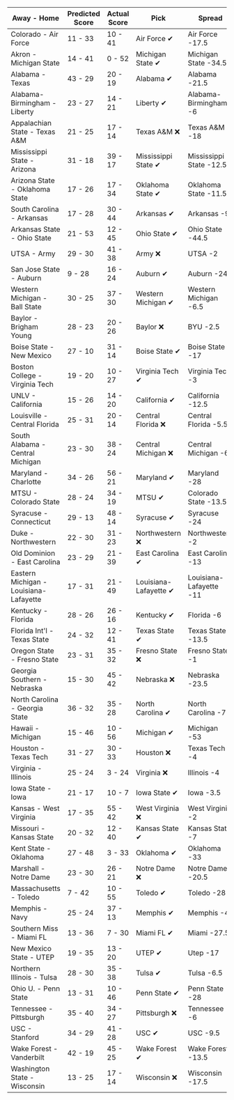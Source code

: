 Away - Home | Predicted Score | Actual Score | Pick | Spread | ATS Pick | O/U | O/U Pick
---| ---| ---| ---| ---| ---| ---| ---
Colorado - Air Force | 11 - 33 | 10 - 41 | Air Force ✔ | Air Force -17.5 | Air Force ✔ | 50 | Under ❌
Akron - Michigan State | 14 - 41 | 0 - 52 | Michigan State ✔ | Michigan State -34.5 | Akron ❌ | 56 | Under ✔
Alabama - Texas | 43 - 29 | 20 - 19 | Alabama ✔ | Alabama -21.5 | Alabama ❌ | 63 | Over ❌
Alabama-Birmingham - Liberty | 23 - 27 | 14 - 21 | Liberty ✔ | Alabama-Birmingham -6 | Libert ✔ | 49.5 | Over ❌
Appalachian State - Texas A&M | 21 - 25 | 17 - 14 | Texas A&M ❌ | Texas A&M -18 | Appalachian State ✔ | 54 | Under ✔
Mississippi State - Arizona | 31 - 18 | 39 - 17 | Mississippi State ✔ | Mississippi State -12.5 | Mississippi State ✔ | 58 | Under ✔
Arizona State - Oklahoma State | 17 - 26 | 17 - 34 | Oklahoma State ✔ | Oklahoma State -11.5 | Oklahoma State ❌ | 58 | Under ✔
South Carolina - Arkansas | 17 - 28 | 30 - 44 | Arkansas ✔ | Arkansas -9 | Arkansas ✔ | 56.5 | Under ❌
Arkansas State - Ohio State | 21 - 53 | 12 - 45 | Ohio State ✔ | Ohio State -44.5 | Arkansas State ✔ | 68.5 | Under ✔
UTSA - Army | 29 - 30 | 41 - 38 | Army ❌ | UTSA -2 | UTSA ✔ | 54 | Over ✔
San Jose State - Auburn | 9 - 28 | 16 - 24 | Auburn ✔ | Auburn -24 | San Jose State ✔ | 48.5 | Under ✔
Western Michigan - Ball State | 30 - 25 | 37 - 30 | Western Michigan ✔ | Western Michigan -6.5 | Ball State ❌ | 51.5 | Over ✔
Baylor - Brigham Young | 28 - 23 | 20 - 26 | Baylor ❌ | BYU -2.5 | Baylor ❌ | 55 | Under ✔
Boise State - New Mexico | 27 - 10 | 31 - 14 | Boise State ✔ | Boise State -17 | Push ✔ | 43.5 | Under ❌
Boston College - Virginia Tech | 19 - 20 | 10 - 27 | Virginia Tech ✔ | Virginia Tech -3 | Boston College ❌ | 45 | Under ✔
UNLV - California | 15 - 26 | 14 - 20 | California ✔ | California -12.5 | UNLV ✔ | 49.5 | Under ✔
Louisville - Central Florida | 25 - 31 | 20 - 14 | Central Florida ❌ | Central Florida -5.5 | Louisville ❌ | 62.5 | Under ✔
South Alabama - Central Michigan | 23 - 30 | 38 - 24 | Central Michigan ❌ | Central Michigan -6 | South Alabama ✔ | 57.5 | Under ❌
Maryland - Charlotte | 34 - 26 | 56 - 21 | Maryland ✔ | Maryland -28 | Charlotte ❌ | 65 | Under ❌
MTSU - Colorado State | 28 - 24 | 34 - 19 | MTSU ✔ | Colorado State -13.5 | MTSU ✔ | 58.5 | Under ✔
Syracuse - Connecticut | 29 - 13 | 48 - 14 | Syracuse ✔ | Syracuse -24 | Connecticut ❌ | 49 | Under ❌
Duke - Northwestern | 22 - 30 | 31 - 23 | Northwestern ❌ | Northwestern -2 | Northwestern ❌ | 56 | Under ✔
Old Dominion - East Carolina | 23 - 29 | 21 - 39 | East Carolina ✔ | East Carolina -13 | Old Dominion ❌ | 50 | Over ✔
Eastern Michigan - Louisiana-Lafayette | 17 - 31 | 21 - 49 | Louisiana-Lafayette ✔ | Louisiana-Lafayette -11 | Louisiana-Lafayette ✔ | 56 | Under ❌
Kentucky - Florida | 28 - 26 | 26 - 16 | Kentucky ✔ | Florida -6 | Kentucky ✔ | 52.5 |  Over ❌
Florida Int'l - Texas State | 24 - 32 | 12 - 41 | Texas State ✔ | Texas State -13.5 | Florida Int'l ❌ | 62.5 | Under ✔
Oregon State - Fresno State | 23 - 31 | 35 - 32 | Fresno State ❌ | Fresno State -1 | Fresno State ❌ | 58.5 | Under ❌
Georgia Southern - Nebraska | 15 - 30 | 45 - 42 | Nebraska ❌ | Nebraska -23.5 | Georgia Southern ✔ | 64 | Under ❌
North Carolina - Georgia State | 36 - 32 | 35 - 28 | North Carolina ✔ | North Carolina -7 | Georgia State ❌ | 64.5 | Over ❌
Hawaii - Michigan | 15 - 46 | 10 - 56 | Michigan ✔ | Michigan -53 | Hawaii ✔ | 66.5 | Under ✔
Houston - Texas Tech | 31 - 27 | 30 - 33 | Houston ❌ | Texas Tech -4 | Houston ❌ | 62 | Under ❌
Virginia - Illinois | 25 - 24 | 3 - 24 | Virginia ❌ | Illinois -4 | Virginia ❌ | 55 | Under ✔
Iowa State - Iowa | 21 - 17 | 10 - 7 | Iowa State ✔ | Iowa -3.5 | Iowa State ✔ | 39 | Under ✔
Kansas - West Virginia | 17 - 35 | 55 - 42 | West Virginia ❌ | West Virginia -2 | West Virginia ❌ | 60 | Under ❌
Missouri - Kansas State | 20 - 32 | 12 - 40 | Kansas State ✔ | Kansas State -7 | Kansas State ✔ | 52.5 |  Under ✔
Kent State - Oklahoma | 27 - 48 | 3 - 33 | Oklahoma ✔ | Oklahoma -33 | Kent State ✔ | 72.5 | Over ❌
Marshall - Notre Dame | 23 - 30 | 26 - 21 | Notre Dame ❌ | Notre Dame -20.5 | Marshall ✔ | 48 | Over ❌
Massachusetts - Toledo | 7 - 42 | 10 - 55 | Toledo ✔ | Toledo -28 | Toledo ✔ | 48.5 | Over ✔
Memphis - Navy | 25 - 24 | 37 - 13 | Memphis ✔ | Memphis -4 | Navy ❌ | 47 | Over ✔
Southern Miss - Miami FL | 13 - 36 | 7 - 30 | Miami FL ✔ | Miami -27.5 | Southern Miss ✔ | 50 | Under ✔
New Mexico State - UTEP | 19 - 35 | 13 - 20 | UTEP ✔ | Utep -17 | New Mexico State ✔ | 46.5 | Under ✔
Northern Illinois - Tulsa | 28 - 30 | 35 - 38 | Tulsa ✔ | Tulsa -6.5 | Northern Illinois ✔ | 63 | Under ❌
Ohio U. - Penn State | 13 - 31 | 10 - 46 | Penn State ✔ | Penn State -28 | Push ❌ | 55 | Under ❌
Tennessee - Pittsburgh | 35 - 40 | 34 - 27 | Pittsburgh ❌ | Tennessee -6 | Pittsburgh ❌ | 62.5 | Over ❌
USC - Stanford | 34 - 29 | 41 - 28 | USC ✔ | USC -9.5 | Stanford ❌ | 66.5 | Under ❌
Wake Forest - Vanderbilt | 42 - 19 | 45 - 25 | Wake Forest ✔ | Wake Forest -13.5 | Wake Forest ✔ | 65 | Under ❌
Washington State - Wisconsin | 13 - 25 | 17 - 14 | Wisconsin ❌ | Wisconsin -17.5 | Washington State ✔ | 49 | Under ✔